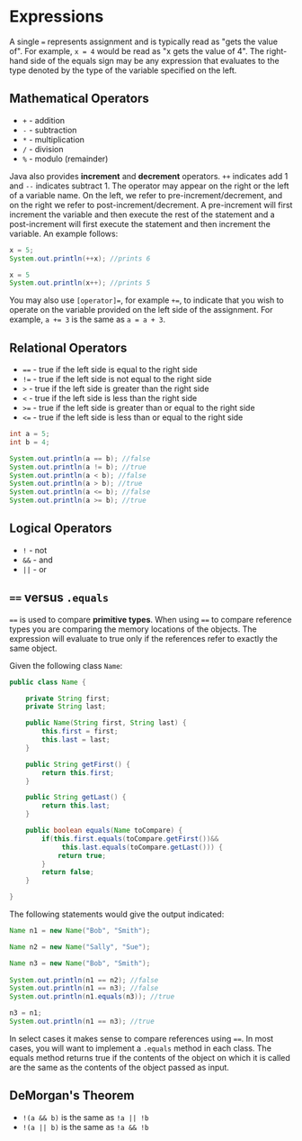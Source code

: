 Expressions
===========

A single `=` represents assignment and is typically read as "gets the value of".  For example, `x = 4` would be read as "x gets the value of 4".  The right-hand side of the equals sign may be any expression that evaluates to the type denoted by the type of the variable specified on the left.

## Mathematical Operators

- `+` - addition
- `-` - subtraction
- `*` - multiplication
- `/` - division
- `%` - modulo (remainder)

Java also provides **increment** and **decrement** operators.  `++` indicates add 1 and `--` indicates subtract 1.  The operator may appear on the right or the left of a variable name.  On the left, we refer to pre-increment/decrement, and on the right we refer to post-increment/decrement.  A pre-increment will first increment the variable and then execute the rest of the statement and a post-increment will first execute the statement and then increment the variable.  An example follows:

```java
x = 5;
System.out.println(++x); //prints 6

x = 5
System.out.println(x++); //prints 5
```

You may also use `[operator]=`, for example `+=`, to indicate that you wish to operate on the variable provided on the left side of the assignment.  For example, `a += 3` is the same as `a = a + 3`.

## Relational Operators

- `==` - true if the left side is equal to the right side
- `!=` - true if the left side is not equal to the right side
- `>` - true if the left side is greater than the right side
- `<` - true if the left side is less than the right side
- `>=` - true if the left side is greater than or equal to the right side
- `<=` - true if the left side is less than or equal to the right side

```java
int a = 5;
int b = 4;

System.out.println(a == b); //false
System.out.println(a != b); //true
System.out.println(a < b); //false
System.out.println(a > b); //true
System.out.println(a <= b); //false
System.out.println(a >= b); //true
```

## Logical Operators

- `!` - not
- `&&` - and
- `||` - or

## `==` versus `.equals`

`==` is used to compare **primitive types**. When using `==` to compare reference types you are comparing the memory locations of the objects. The expression will evaluate to true only if the references refer to exactly the same object.

Given the following class `Name`:

```java
public class Name {

    private String first;
    private String last;

    public Name(String first, String last) {
        this.first = first;
        this.last = last;
    }

    public String getFirst() {
        return this.first;
    }

    public String getLast() {
        return this.last;
    }

    public boolean equals(Name toCompare) {
        if(this.first.equals(toCompare.getFirst())&&
             this.last.equals(toCompare.getLast())) {
            return true;
        } 
        return false;
    }

}
```

The following statements would give the output indicated:

```java
Name n1 = new Name("Bob", "Smith");

Name n2 = new Name("Sally", "Sue");

Name n3 = new Name("Bob", "Smith");
        
System.out.println(n1 == n2); //false
System.out.println(n1 == n3); //false
System.out.println(n1.equals(n3)); //true

n3 = n1;
System.out.println(n1 == n3); //true
```

In select cases it makes sense to compare references using `==`.  In most cases, you will want to implement a `.equals` method in each class.  The equals method returns true if the contents of the object on which it is called are the same as the contents of the object passed as input.

## DeMorgan's Theorem

- `!(a && b)` is the same as `!a || !b`
- `!(a || b)` is the same as `!a && !b`